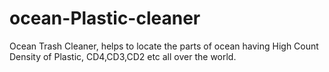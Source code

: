 # ocean-Plastic-cleaner
Ocean Trash Cleaner, helps to locate the parts of ocean having High Count Density of Plastic, CD4,CD3,CD2 etc all over the world.
